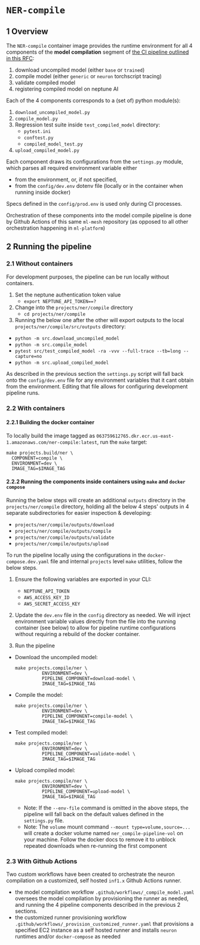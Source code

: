 # `NER-compile`

## 1 Overview

The `NER-compile` container image provides the runtime environment for all 4 components of the
**model compilation** segment of
[the CI pipeline outlined in this RFC](https://onclusive01-my.sharepoint.com/:w:/g/personal/sebastian_scherer_onclusive_com/EXMw2nQrwSpBn4uKzY90Hb4BBFq1NHsYByDAo9-uc83iLg?e=B9ULGd):

1. download uncompiled model (either `base` or `trained`)
2. compile model (either `generic` or `neuron` torchscript tracing)
3. validate compiled model
4. registering compiled model on neptune AI

Each of the 4 components corresponds to a (set of) python module(s):

1. `download_uncompiled_model.py`
2. `compile_model.py`
3. Regression test suite inside `test_compiled_model` directory:
   - `pytest.ini`
   - `conftest.py`
   - `compiled_model_test.py`
4. `upload_compiled_model.py`

Each component draws its configurations from the `settings.py` module, which parses all required
environment variable either

- from the environment, or, if not specified,
- from the `config/dev.env` dotenv file (locally or in the container when running inside docker)

Specs defined in the `config/prod.env` is used only during CI processes.

Orchestration of these components into the model compile pipeline is done by Github Actions of this
same `ml-mesh` repository (as opposed to all other orchestration happening in `ml-platform`)

## 2 Running the pipeline

### 2.1 Without containers

For development purposes, the pipeline can be run locally without containers.

1. Set the neptune authentication token value
   - `export NEPTUNE_API_TOKEN==?`
2. Change into the `projects/ner/compile` directory
   - `cd projects/ner/compile`
3. Running the below one after the other will export outputs to the local
   `projects/ner/compile/src/outputs` directory:

- `python -m src.download_uncompiled_model`
- `python -m src.compile_model`
- `pytest src/test_compiled_model -ra -vvv --full-trace --tb=long --capture=no`
- `python -m src.upload_compiled_model`

As described in the previous section the `settings.py` script will fall back onto the
`config/dev.env` file for any environment variables that it cant obtain from the environment.
Editing that file allows for configuring development pipeline runs.

### 2.2 With containers

#### 2.2.1 Building the docker container

To locally build the image tagged as
`063759612765.dkr.ecr.us-east-1.amazonaws.com/ner-compile:latest`, run the `make` target:

```make
make projects.build/ner \
  COMPONENT=compile \
  ENVIRONMENT=dev \
  IMAGE_TAG=$IMAGE_TAG
```

#### 2.2.2 Running the components inside containers using `make` and `docker compose`

Running the below steps will create an additional `outputs` directory in the
`projects/ner/compile` directory, holding all the below 4 steps' outputs in 4 separate
subdirectories for easier inspection & developing:

- `projects/ner/compile/outputs/download`
- `projects/ner/compile/outputs/compile`
- `projects/ner/compile/outputs/validate`
- `projects/ner/compile/outputs/upload`

To run the pipeline locally using the configurations in the `docker-compose.dev.yaml` file and internal `projects` level `make` utilities, follow the below steps.

1. Ensure the following variables are exported in your CLI:

   - `NEPTUNE_API_TOKEN`
   - `AWS_ACCESS_KEY_ID`
   - `AWS_SECRET_ACCESS_KEY`

2. Update the `dev.env` file in the `config` directory as needed. We will inject environment
   variable values directly from the file into the running container (see below) to allow for
   pipeline runtime configurations without requiring a rebuild of the docker container.

3. Run the pipeline

- Download the uncompiled model:

  ```docker
  make projects.compile/ner \
            ENVIRONMENT=dev \
            PIPELINE_COMPONENT=download-model \
            IMAGE_TAG=$IMAGE_TAG
  ```

- Compile the model:

  ```docker
  make projects.compile/ner \
            ENVIRONMENT=dev \
            PIPELINE_COMPONENT=compile-model \
            IMAGE_TAG=$IMAGE_TAG
  ```

- Test compiled model:

  ```docker
  make projects.compile/ner \
            ENVIRONMENT=dev \
            PIPELINE_COMPONENT=validate-model \
            IMAGE_TAG=$IMAGE_TAG
  ```

- Upload compiled model:

  ```docker
  make projects.compile/ner \
            ENVIRONMENT=dev \
            PIPELINE_COMPONENT=upload-model \
            IMAGE_TAG=$IMAGE_TAG
  ```

  - Note: If the `--env-file` command is omitted in the above steps,
    the pipeline will fall back on the default values defined in the `settings.py` file.
  - Note: The `volume` mount command `--mount type=volume,source=...` will create a docker volume
    named `ner_compile-pipeline-vol` on your machine. Follow the docker docs to remove it to unblock repeated
    downloads when re-running the first component

### 2.3 With Github Actions

Two custom workflows have been created to orchestrate the neuron compilation on a customized, self
hosted `inf1.x` Github Actions runner.

- the model compilation workflow `.github/workflows/_compile_model.yaml` oversees the model
  compilation by provisioning the runner as needed, and running the 4 pipeline components described
  in the previous 2 sections.
- the customized runner provisioning workflow `.github/workflows/_provision_customized_runner.yaml`
  that provisions a specified EC2 instance as a self hosted runner and installs `neuron` runtimes
  and/or `docker-compose` as needed
